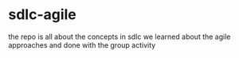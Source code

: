 # sdlc-agile
the repo is all about the concepts in sdlc
we learned about the agile approaches and done with the group activity
